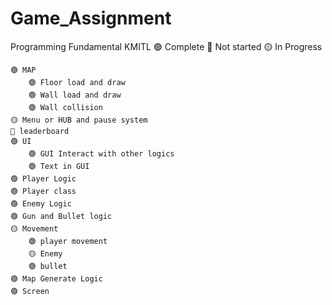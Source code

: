 # Game_Assignment
 Programming Fundamental KMITL
🟢 Complete
🔴 Not started
🟡 In Progress


	🟢 MAP
		🟢 Floor load and draw
		🟢 Wall load and draw
		🟢 Wall collision
	🟡 Menu or HUB and pause system
	🔴 leaderboard
	🟢 UI
		🟢 GUI Interact with other logics
		🟢 Text in GUI 
	🟢 Player Logic
	🟢 Player class
	🟢 Enemy Logic
	🟢 Gun and Bullet logic
	🟡 Movement
		🟢 player movement
		🟡 Enemy
		🟢 bullet
	🟢 Map Generate Logic
	🟢 Screen

